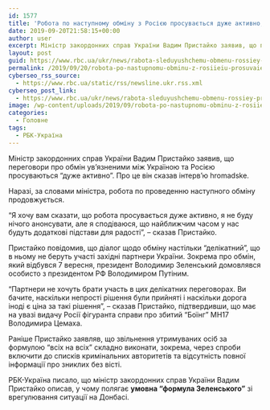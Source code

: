 ```yaml
---
id: 1577
title: 'Робота по наступному обміну з Росією просувається дуже активно, &#8211; Пристайко'
date: 2019-09-20T21:58:15+00:00
author: user
excerpt: Міністр закордонних справ України Вадим Пристайко заявив, що переговори про обмін ув’язненими між Україною та Росією просуваються "дуже активно". Про це...
layout: post
guid: https://www.rbc.ua/ukr/news/rabota-sleduyushchemu-obmenu-rossiey-prodvigaetsya-1569013703.html
permalink: /2019/09/20/robota-po-nastupnomu-obminu-z-rosiieiu-prosuvaiet-sia-duzhe-aktyvno-prystayko/
cyberseo_rss_source:
  - https://www.rbc.ua/static/rss/newsline.ukr.rss.xml
cyberseo_post_link:
  - https://www.rbc.ua/ukr/news/rabota-sleduyushchemu-obmenu-rossiey-prodvigaetsya-1569013703.html
image: /wp-content/uploads/2019/09/robota-po-nastupnomu-obminu-z-rosiieiu-prosuvaiet-sia-duzhe-aktyvno-prystayko.jpg
categories:
  - Головне
tags:
  - РБК-Україна
---
```

Міністр закордонних справ України Вадим Пристайко заявив, що переговори про обмін ув’язненими між Україною та Росією просуваються &#8220;дуже активно&#8221;. Про це він сказав інтерв’ю hromadske.

Наразі, за словами міністра, робота по проведенню наступного обміну продовжується.

&#8220;Я хочу вам сказати, що робота просувається дуже активно, я не буду нічого анонсувати, але я сподіваюся, що найближчим часом у нас будуть додаткові підстави для радості&#8221;, &#8211; сказав Пристайко.

Пристайко повідомив, що діалог щодо обміну настільки &#8220;делікатний&#8221;, що в ньому не беруть участі західні партнери України. Зокрема про обмін, який відбувся 7 вересня, президент Володимир Зеленський домовлявся особисто з президентом РФ Володимиром Путіним.

&#8220;Партнери не хочуть брати участь в цих делікатних переговорах. Ви бачите, наскільки непрості рішення були прийняті і наскільки дорога іноді є ціна за такі рішення&#8221;, &#8211; сказав Пристайко, підтвердивши, що має на увазі видачу Росії фігуранта справи про збитий &#8220;Боїнг&#8221; MH17 Володимира Цемаха.

Раніше Пристайко заявляв, що звільнення утримуваних осіб за формулою &#8220;всіх на всіх&#8221; складно виконати, зокрема, через спроби включити до списків кримінальних авторитетів та відсутність повної інформації про зниклих без вісті. 

РБК-Україна писало, що міністр закордонних справ України Вадим Пристайко описав, у чому полягає **умовна &#8220;формула Зеленського&#8221;** зі врегулювання ситуації на Донбасі.